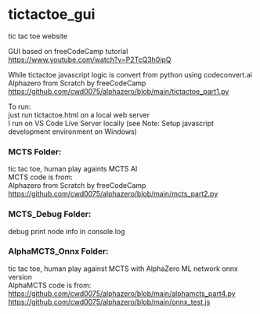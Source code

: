 # tictactoe_gui
tic tac toe website  

GUI based on freeCodeCamp tutorial  
https://www.youtube.com/watch?v=P2TcQ3h0ipQ  

While tictactoe javascript logic is convert from python using codeconvert.ai  
Alphazero from Scratch by freeCodeCamp  
https://github.com/cwd0075/alphazero/blob/main/tictactoe_part1.py  

To run:  
just run tictactoe.html on a local web server  
I run on VS Code Live Server locally (see Note: Setup javascript development environment on Windows)   

### MCTS Folder:  
tic tac toe, human play againts MCTS AI   
MCTS code is from:  
Alphazero from Scratch by freeCodeCamp  
https://github.com/cwd0075/alphazero/blob/main/mcts_part2.py  

### MCTS_Debug Folder: 
debug print node info in console.log  

### AlphaMCTS_Onnx Folder:  
tic tac toe, human play against MCTS with AlphaZero ML network onnx version  
AlphaMCTS code is from:  
https://github.com/cwd0075/alphazero/blob/main/alphamcts_part4.py  
https://github.com/cwd0075/alphazero/blob/main/onnx_test.js  
